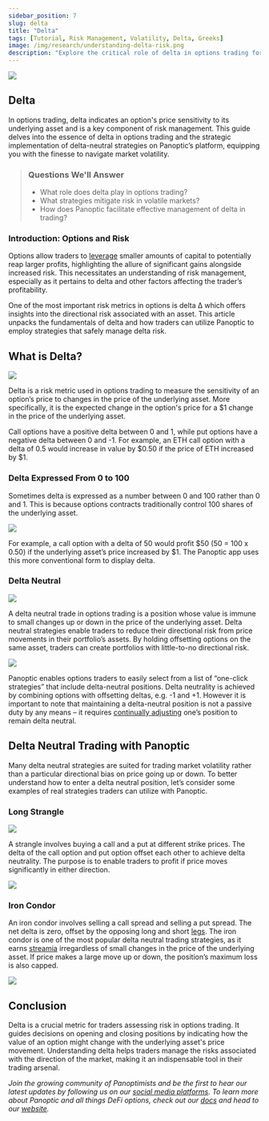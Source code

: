 ```yaml
---
sidebar_position: 7
slug: delta
title: "Delta"
tags: [Tutorial, Risk Management, Volatility, Delta, Greeks]
image: /img/research/understanding-delta-risk.png 
description: "Explore the critical role of delta in options trading for risk management and master delta-neutral strategies with Panoptic to navigate market volatility effectively."
---
```


![](./delta/understanding-delta-risk.png)

## Delta
In options trading, delta indicates an option's price sensitivity to its underlying asset and is a key component of risk management. This guide delves into the essence of delta in options trading and the strategic implementation of delta-neutral strategies on Panoptic’s platform, equipping you with the finesse to navigate market volatility.


>### Questions We'll Answer
>
>-   What role does delta play in options trading?
>-   What strategies mitigate risk in volatile markets?
>-   How does Panoptic facilitate effective management of delta in trading?
    

### Introduction: Options and Risk

Options allow traders to [leverage](/docs/product/leverage) smaller amounts of capital to potentially reap larger profits, highlighting the allure of significant gains alongside increased risk. This necessitates an understanding of risk management, especially as it pertains to delta and other factors affecting the trader’s profitability.
  

One of the most important risk metrics in options is delta Δ which offers insights into the directional risk associated with an asset. This article unpacks the fundamentals of delta and how traders can utilize Panoptic to employ strategies that safely manage delta risk.

## What is Delta?

![](./delta/1.png)

Delta is a risk metric used in options trading to measure the sensitivity of an option’s price to changes in the price of the underlying asset. More specifically, it is the expected change in the option's price for a $1 change in the price of the underlying asset.


Call options have a positive delta between 0 and 1, while put options have a negative delta between 0 and -1. For example, an ETH call option with a delta of 0.5 would increase in value by $0.50 if the price of ETH increased by $1.

### Delta Expressed From 0 to 100

Sometimes delta is expressed as a number between 0 and 100 rather than 0 and 1. This is because options contracts traditionally control 100 shares of the underlying asset.

![](./delta/2.png)

For example, a call option with a delta of 50 would profit $50 (50 = 100 x 0.50) if the underlying asset’s price increased by $1. The Panoptic app uses this more conventional form to display delta.

  

### Delta Neutral

![](./delta/3.png)

A delta neutral trade in options trading is a position whose value is immune to small changes up or down in the price of the underlying asset. Delta neutral strategies enable traders to reduce their directional risk from price movements in their portfolio’s assets. By holding offsetting options on the same asset, traders can create portfolios with little-to-no directional risk.

![](./delta/4.png)


Panoptic enables options traders to easily select from a list of “one-click strategies” that include delta-neutral positions. Delta neutrality is achieved by combining options with offsetting deltas, e.g. -1 and +1. However it is important to note that maintaining a delta-neutral position is not a passive duty by any means – it requires [continually adjusting](https://panoptic.xyz/research/options-market-making#delta-hedging-examples) one’s position to remain delta neutral.

## Delta Neutral Trading with Panoptic

Many delta neutral strategies are suited for trading market volatility rather than a particular directional bias on price going up or down. To better understand how to enter a delta neutral position, let’s consider some examples of real strategies traders can utilize with Panoptic.

### Long Strangle

![](./delta/5.png)


A strangle involves buying a call and a put at different strike prices. The delta of the call option and put option offset each other to achieve delta neutrality. The purpose is to enable traders to profit if price moves significantly in either direction.  

![](./delta/6.png)

### Iron Condor

An iron condor involves selling a call spread and selling a put spread. The net delta is zero, offset by the opposing long and short [legs](/docs/product/option-legs). The iron condor is one of the most popular delta neutral trading strategies, as it earns [streamia](/docs/product/streamia) irregardless of small changes in the price of the underlying asset. If price makes a large move up or down, the position’s maximum loss is also capped.

![](./delta/7.png)

## Conclusion

Delta is a crucial metric for traders assessing risk in options trading. It guides decisions on opening and closing positions by indicating how the value of an option might change with the underlying asset's price movement. Understanding delta helps traders manage the risks associated with the direction of the market, making it an indispensable tool in their trading arsenal.

*Join the growing community of Panoptimists and be the first to hear our latest updates by following us on our [social media platforms](https://links.panoptic.xyz/all). To learn more about Panoptic and all things DeFi options, check out our [docs](https://panoptic.xyz/docs/intro) and head to our [website](https://panoptic.xyz/).*
